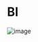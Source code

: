 # BI
![image](https://user-images.githubusercontent.com/76619820/132124708-9761690d-5974-4d84-820a-c321e00fcc54.png)
